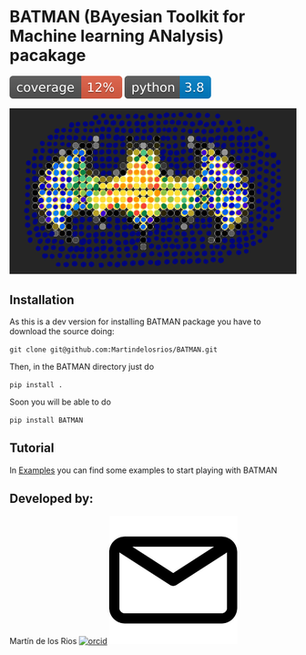 # BATMAN (BAyesian Toolkit for Machine learning ANalysis) pacakage
<!-- README.md -->
![cov](.badges/coverage.svg)
[![python](.badges/python.svg)](https://www.python.org/downloads/release/python-380/)

![logo](.badges/LOGO.png)
## Installation

As this is a dev version for installing BATMAN package you have to download the source doing:

`git clone git@github.com:Martindelosrios/BATMAN.git`

Then, in the BATMAN directory just do

`pip install .`

Soon you will be able to do

`pip install BATMAN`

## Tutorial

In [Examples](https://github.com/Martindelosrios/BATMAN/tree/master/EXAMPLES) you can find some examples to start playing with BATMAN

## Developed by:

Martín de los Rios [![orcid](https://orcid.org/sites/default/files/images/orcid_16x16.png)](https://orcid.org/0000-0003-2190-2196) [![email](.badges/email.png)](martindelosrios13@gmail.com)
